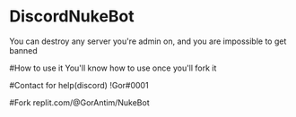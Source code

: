 # DiscordNukeBot
You can destroy any server you're admin on, and you are impossible to get banned



#How to use it
You'll know how to use once you'll fork it

#Contact for help(discord)
!Gor#0001

#Fork
replit.com/@GorAntim/NukeBot
